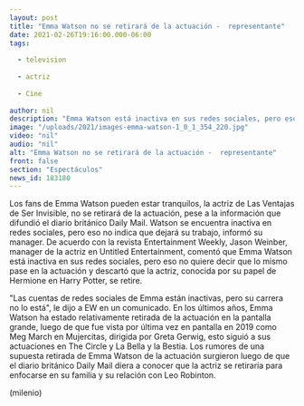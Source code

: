 ```yaml
---
layout: post
title: "Emma Watson no se retirará de la actuación -  representante"
date: 2021-02-26T19:16:00.000-06:00
tags:
  
  - television
  
  - actriz
  
  - Cine
  
author: nil
description: "Emma Watson está inactiva en sus redes sociales, pero eso no quiere decir que lo mismo pase en la actuación. "
image: "/uploads/2021/images-emma-watson-1_0_1_354_220.jpg"
video: "nil"
audio: "nil"
alt: "Emma Watson no se retirará de la actuación -  representante"
front: false
section: "Espectáculos"
news_id: 183180
---
```


Los fans de Emma Watson pueden estar tranquilos, la actriz de Las Ventajas de Ser Invisible, no se retirará de la actuación, pese a la información que difundió el diario británico Daily Mail. Watson se encuentra inactiva en redes sociales, pero eso no indica que dejará su trabajo, informó su manager. De acuerdo con la revista Entertainment Weekly, Jason Weinber, manager de la actriz en Untitled Entertainment, comentó que Emma Watson está inactiva en sus redes sociales, pero eso no quiere decir que lo mismo pase en la actuación y descartó que la actriz, conocida por su papel de Hermione en Harry Potter, se retire. 

"Las cuentas de redes sociales de Emma están inactivas, pero su carrera no lo está", le dijo a EW en un comunicado. En los últimos años, Emma Watson ha estado relativamente retirada de la actuación en la pantalla grande, luego de que fue vista por última vez en pantalla en 2019 como Meg March en Mujercitas, dirigida por Greta Gerwig, esto siguió a sus actuaciones en The Circle y La Bella y la Bestia. Los rumores de una supuesta retirada de Emma Watson de la actuación surgieron luego de que el diario británico Daily Mail diera a conocer que la actriz se retiraría para enfocarse en su familia y su relación con Leo Robinton. 

(milenio)